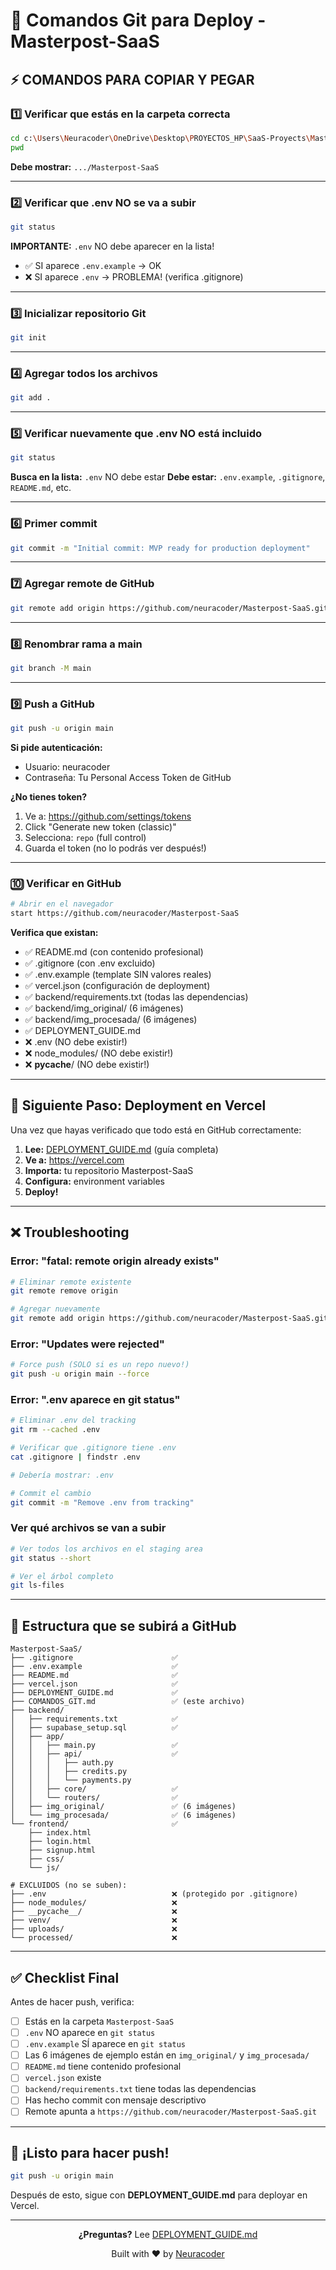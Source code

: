 # 🚀 Comandos Git para Deploy - Masterpost-SaaS

## ⚡ COMANDOS PARA COPIAR Y PEGAR

### 1️⃣ Verificar que estás en la carpeta correcta

```bash
cd c:\Users\Neuracoder\OneDrive\Desktop\PROYECTOS_HP\SaaS-Proyects\Masterpost-SaaS
pwd
```

**Debe mostrar:** `.../Masterpost-SaaS`

---

### 2️⃣ Verificar que .env NO se va a subir

```bash
git status
```

**IMPORTANTE:** `.env` NO debe aparecer en la lista!
- ✅ SI aparece `.env.example` → OK
- ❌ SI aparece `.env` → PROBLEMA! (verifica .gitignore)

---

### 3️⃣ Inicializar repositorio Git

```bash
git init
```

---

### 4️⃣ Agregar todos los archivos

```bash
git add .
```

---

### 5️⃣ Verificar nuevamente que .env NO está incluido

```bash
git status
```

**Busca en la lista:** `.env` NO debe estar
**Debe estar:** `.env.example`, `.gitignore`, `README.md`, etc.

---

### 6️⃣ Primer commit

```bash
git commit -m "Initial commit: MVP ready for production deployment"
```

---

### 7️⃣ Agregar remote de GitHub

```bash
git remote add origin https://github.com/neuracoder/Masterpost-SaaS.git
```

---

### 8️⃣ Renombrar rama a main

```bash
git branch -M main
```

---

### 9️⃣ Push a GitHub

```bash
git push -u origin main
```

**Si pide autenticación:**
- Usuario: neuracoder
- Contraseña: Tu Personal Access Token de GitHub

**¿No tienes token?**
1. Ve a: https://github.com/settings/tokens
2. Click "Generate new token (classic)"
3. Selecciona: `repo` (full control)
4. Guarda el token (no lo podrás ver después!)

---

### 🔟 Verificar en GitHub

```bash
# Abrir en el navegador
start https://github.com/neuracoder/Masterpost-SaaS
```

**Verifica que existan:**
- ✅ README.md (con contenido profesional)
- ✅ .gitignore (con .env excluido)
- ✅ .env.example (template SIN valores reales)
- ✅ vercel.json (configuración de deployment)
- ✅ backend/requirements.txt (todas las dependencias)
- ✅ backend/img_original/ (6 imágenes)
- ✅ backend/img_procesada/ (6 imágenes)
- ✅ DEPLOYMENT_GUIDE.md
- ❌ .env (NO debe existir!)
- ❌ node_modules/ (NO debe existir!)
- ❌ __pycache__/ (NO debe existir!)

---

## 🎯 Siguiente Paso: Deployment en Vercel

Una vez que hayas verificado que todo está en GitHub correctamente:

1. **Lee:** [DEPLOYMENT_GUIDE.md](DEPLOYMENT_GUIDE.md) (guía completa)
2. **Ve a:** https://vercel.com
3. **Importa:** tu repositorio Masterpost-SaaS
4. **Configura:** environment variables
5. **Deploy!**

---

## ❌ Troubleshooting

### Error: "fatal: remote origin already exists"

```bash
# Eliminar remote existente
git remote remove origin

# Agregar nuevamente
git remote add origin https://github.com/neuracoder/Masterpost-SaaS.git
```

### Error: "Updates were rejected"

```bash
# Force push (SOLO si es un repo nuevo!)
git push -u origin main --force
```

### Error: ".env aparece en git status"

```bash
# Eliminar .env del tracking
git rm --cached .env

# Verificar que .gitignore tiene .env
cat .gitignore | findstr .env

# Debería mostrar: .env

# Commit el cambio
git commit -m "Remove .env from tracking"
```

### Ver qué archivos se van a subir

```bash
# Ver todos los archivos en el staging area
git status --short

# Ver el árbol completo
git ls-files
```

---

## 📂 Estructura que se subirá a GitHub

```
Masterpost-SaaS/
├── .gitignore                      ✅
├── .env.example                    ✅
├── README.md                       ✅
├── vercel.json                     ✅
├── DEPLOYMENT_GUIDE.md             ✅
├── COMANDOS_GIT.md                 ✅ (este archivo)
├── backend/
│   ├── requirements.txt            ✅
│   ├── supabase_setup.sql          ✅
│   ├── app/
│   │   ├── main.py                 ✅
│   │   ├── api/                    ✅
│   │   │   ├── auth.py
│   │   │   ├── credits.py
│   │   │   └── payments.py
│   │   ├── core/                   ✅
│   │   └── routers/                ✅
│   ├── img_original/               ✅ (6 imágenes)
│   └── img_procesada/              ✅ (6 imágenes)
└── frontend/                       ✅
    ├── index.html
    ├── login.html
    ├── signup.html
    ├── css/
    └── js/

# EXCLUIDOS (no se suben):
├── .env                            ❌ (protegido por .gitignore)
├── node_modules/                   ❌
├── __pycache__/                    ❌
├── venv/                           ❌
├── uploads/                        ❌
└── processed/                      ❌
```

---

## ✅ Checklist Final

Antes de hacer push, verifica:

- [ ] Estás en la carpeta `Masterpost-SaaS`
- [ ] `.env` NO aparece en `git status`
- [ ] `.env.example` SÍ aparece en `git status`
- [ ] Las 6 imágenes de ejemplo están en `img_original/` y `img_procesada/`
- [ ] `README.md` tiene contenido profesional
- [ ] `vercel.json` existe
- [ ] `backend/requirements.txt` tiene todas las dependencias
- [ ] Has hecho commit con mensaje descriptivo
- [ ] Remote apunta a `https://github.com/neuracoder/Masterpost-SaaS.git`

---

## 🎉 ¡Listo para hacer push!

```bash
git push -u origin main
```

Después de esto, sigue con **DEPLOYMENT_GUIDE.md** para deployar en Vercel.

---

<div align="center">

**¿Preguntas?** Lee [DEPLOYMENT_GUIDE.md](DEPLOYMENT_GUIDE.md)

Built with ❤️ by [Neuracoder](https://neuracoder.com)

</div>
